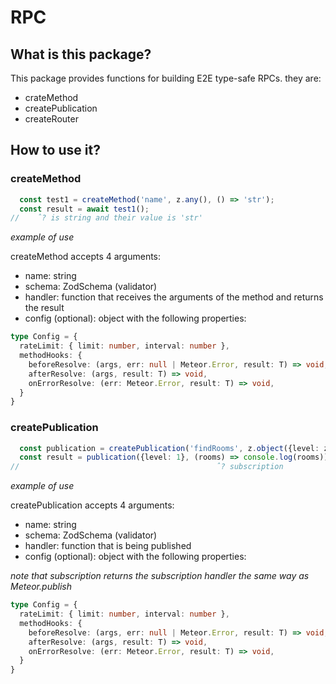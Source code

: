 # RPC

## What is this package?

This package provides functions for building E2E type-safe RPCs.
they are:

- crateMethod
- createPublication
- createRouter

## How to use it?

### createMethod

```typescript
  const test1 = createMethod('name', z.any(), () => 'str');
  const result = await test1();
//    ˆ? is string and their value is 'str'
```

_example of use_

createMethod accepts 4 arguments:

- name: string
- schema: ZodSchema (validator)
- handler: function that receives the arguments of the method and returns the result
- config (optional): object with the following properties:

```typescript
type Config = {
  rateLimit: { limit: number, interval: number },
  methodHooks: {
    beforeResolve: (args, err: null | Meteor.Error, result: T) => void,
    afterResolve: (args, result: T) => void,
    onErrorResolve: (err: Meteor.Error, result: T) => void,
  }
}
```

### createPublication

```typescript
  const publication = createPublication('findRooms', z.object({level: z.number()}), ({level}) => Rooms.find({level: level}));
  const result = publication({level: 1}, (rooms) => console.log(rooms));
//                                            ˆ? subscription 

```
_example of use_

createPublication accepts 4 arguments:

- name: string
- schema: ZodSchema (validator)
- handler: function that is being published
- config (optional): object with the following properties:

_note that subscription returns the subscription handler the same way as Meteor.publish_

```typescript
type Config = {
  rateLimit: { limit: number, interval: number },
  methodHooks: {
    beforeResolve: (args, err: null | Meteor.Error, result: T) => void,
    afterResolve: (args, result: T) => void,
    onErrorResolve: (err: Meteor.Error, result: T) => void,
  }
}
```
